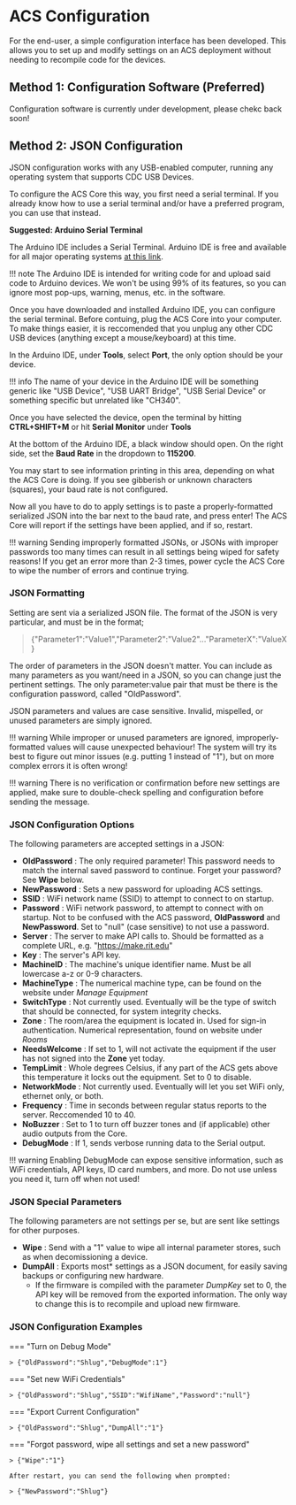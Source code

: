 # ACS Configuration

For the end-user, a simple configuration interface has been developed. This allows you to set up and modify settings on an ACS deployment without needing to recompile code for the devices. 

## Method 1: Configuration Software (Preferred)

Configuration software is currently under development, please chekc back soon!

## Method 2: JSON Configuration

JSON configuration works with any USB-enabled computer, running any operating system that supports CDC USB Devices. 


To configure the ACS Core this way, you first need a serial terminal. If you already know how to use a serial terminal and/or have a preferred program, you can use that instead.

**Suggested: Arduino Serial Terminal**

The Arduino IDE includes a Serial Terminal. Arduino IDE is free and available for all major operating systems [at this link](https://www.arduino.cc/en/software/).

!!! note 
    The Arduino IDE is intended for writing code for and upload said code to Arduino devices. We won't be using 99% of its features, so you can ignore most pop-ups, warning, menus, etc. in the software.

Once you have downloaded and installed Arduino IDE, you can configure the serial terminal. Before contuing, plug the ACS Core into your computer. To make things easier, it is reccomended that you unplug any other CDC USB devices (anything except a mouse/keyboard) at this time.

In the Arduino IDE, under **Tools**, select **Port**, the only option should be your device.

!!! info
    The name of your device in the Arduino IDE will be something generic like "USB Device", "USB UART Bridge", "USB Serial Device" or something specific but unrelated like "CH340". 

Once you have selected the device, open the terminal by hitting **CTRL+SHIFT+M** or hit **Serial Monitor** under **Tools**

At the bottom of the Arduino IDE, a black window should open. On the right side, set the **Baud Rate** in the dropdown to **115200**.

You may start to see information printing in this area, depending on what the ACS Core is doing. If you see gibberish or unknown characters (squares), your baud rate is not configured.

Now all you have to do to apply settings is to paste a properly-formatted serialized JSON into the bar next to the baud rate, and press enter! The ACS Core will report if the settings have been applied, and if so, restart.

!!! warning
    Sending improperly formatted JSONs, or JSONs with improper passwords too many times can result in all settings being wiped for safety reasons! If you get an error more than 2-3 times, power cycle the ACS Core to wipe the number of errors and continue trying.

### JSON Formatting

Setting are sent via a serialized JSON file. The format of the JSON is very particular, and must be in the format;

> {"Parameter1":"Value1","Parameter2":"Value2"..."ParameterX":"ValueX}

The order of parameters in the JSON doesn't matter. You can include as many parameters as you want/need in a JSON, so you can change just the pertinent settings. The only parameter:value pair that must be there is the configuration password, called "OldPassword". 

JSON parameters and values are case sensitive. Invalid, mispelled, or unused parameters are simply ignored.

!!! warning
    While improper or unused parameters are ignored, improperly-formatted values will cause unexpected behaviour!  The system will try its best to figure out minor issues (e.g. putting 1 instead of "1"), but on more complex errors it is often wrong!

!!! warning
    There is no verification or confirmation before new settings are applied, make sure to double-check spelling and configuration before sending the message.

### JSON Configuration Options

The following parameters are accepted settings in a JSON:

* **OldPassword** : The only required parameter! This password needs to match the internal saved password to continue. Forget your password? See **Wipe** below.
* **NewPassword** : Sets a new password for uploading ACS settings.
* **SSID** : WiFi network name (SSID) to attempt to connect to on startup.
* **Password** : WiFi network password, to attempt to connect with on startup. Not to be confused with the ACS password, **OldPassword** and **NewPassword**. Set to "null" (case sensitive) to not use a password.
* **Server** : The server to make API calls to. Should be formatted as a complete URL, e.g. "https://make.rit.edu"
* **Key** : The server's API key.
* **MachineID** : The machine's unique identifier name. Must be all lowercase a-z or 0-9 characters.
* **MachineType** : The numerical machine type, can be found on the website under *Manage Equipment*
* **SwitchType** :  Not currently used. Eventually will be the type of switch that should be connected, for system integrity checks.
* **Zone** : The room/area the equipment is located in. Used for sign-in authentication. Numerical representation, found on website under *Rooms*
* **NeedsWelcome** : If set to 1, will not activate the equipment if the user has not signed into the **Zone** yet today. 
* **TempLimit** : Whole degrees Celsius, if any part of the ACS gets above this temperature it locks out the equipment. Set to 0 to disable.
* **NetworkMode** : Not currently used. Eventually will let you set WiFi only, ethernet only, or both.
* **Frequency** : Time in seconds between regular status reports to the server. Reccomended 10 to 40.
* **NoBuzzer** : Set to 1 to turn off buzzer tones and (if applicable) other audio outputs from the Core.
* **DebugMode** : If 1, sends verbose running data to the Serial output. 

!!! warning
    Enabling DebugMode can expose sensitive information, such as WiFi credentials, API keys, ID card numbers, and more. Do not use unless you need it, turn off when not used!

### JSON Special Parameters

The following parameters are not settings per se, but are sent like settings for other purposes.

* **Wipe** : Send with a "1" value to wipe all internal parameter stores, such as when decomissioning a device.
* **DumpAll** : Exports most* settings as a JSON document, for easily saving backups or configuring new hardware.
    * If the firmware is compiled with the parameter *DumpKey* set to 0, the API key will be removed from the exported information. The only way to change this is to recompile and upload new firmware.

### JSON Configuration Examples

=== "Turn on Debug Mode"

    > {"OldPassword":"Shlug","DebugMode":1"}

=== "Set new WiFi Credentials"

    > {"OldPassword":"Shlug","SSID":"WifiName","Password":"null"}

=== "Export Current Configuration"

    > {"OldPassword":"Shlug","DumpAll":"1"}

=== "Forgot password, wipe all settings and set a new password"

    > {"Wipe":"1"}

    After restart, you can send the following when prompted: 

    > {"NewPassword":"Shlug"}